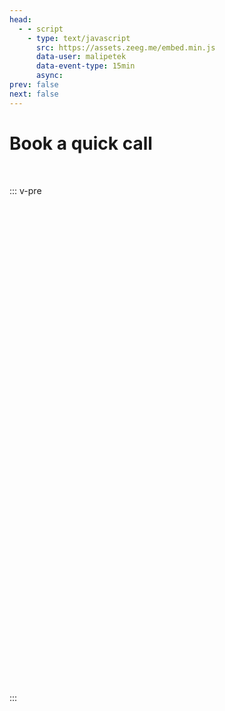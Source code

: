 ```yaml
---
head:
  - - script
    - type: text/javascript
      src: https://assets.zeeg.me/embed.min.js
      data-user: malipetek 
      data-event-type: 15min
      async:
prev: false
next: false
---
```

# Book a quick call

<br/>

::: v-pre
<!-- Zeeg inline embed begins -->
<div class="zeeg-inline-widget" id="zeeg-embed-malipetek-15min" style="min-width: 320px; height: 780px"></div>
<!-- Zeeg inline embed ends -->
:::